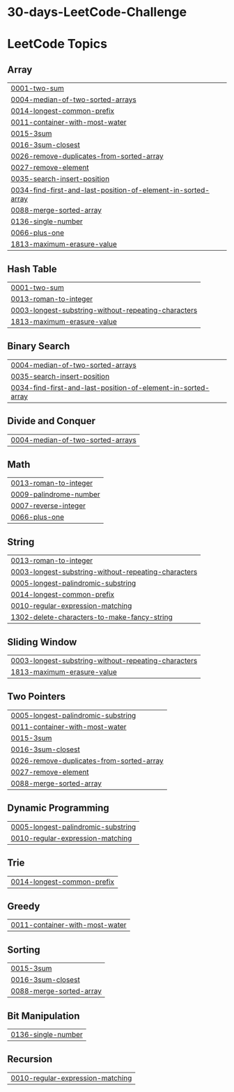 # 30-days-LeetCode-Challenge
<!---LeetCode Topics Start-->
# LeetCode Topics
## Array
|  |
| ------- |
| [0001-two-sum](https://github.com/Rushabh1208/30-days-LeetCode-Challenge/tree/master/0001-two-sum) |
| [0004-median-of-two-sorted-arrays](https://github.com/Rushabh1208/30-days-LeetCode-Challenge/tree/master/0004-median-of-two-sorted-arrays) |
| [0014-longest-common-prefix](https://github.com/Rushabh1208/30-days-LeetCode-Challenge/tree/master/0014-longest-common-prefix) |
| [0011-container-with-most-water](https://github.com/Rushabh1208/30-days-LeetCode-Challenge/tree/master/0011-container-with-most-water) |
| [0015-3sum](https://github.com/Rushabh1208/30-days-LeetCode-Challenge/tree/master/0015-3sum) |
| [0016-3sum-closest](https://github.com/Rushabh1208/30-days-LeetCode-Challenge/tree/master/0016-3sum-closest) |
| [0026-remove-duplicates-from-sorted-array](https://github.com/Rushabh1208/30-days-LeetCode-Challenge/tree/master/0026-remove-duplicates-from-sorted-array) |
| [0027-remove-element](https://github.com/Rushabh1208/30-days-LeetCode-Challenge/tree/master/0027-remove-element) |
| [0035-search-insert-position](https://github.com/Rushabh1208/30-days-LeetCode-Challenge/tree/master/0035-search-insert-position) |
| [0034-find-first-and-last-position-of-element-in-sorted-array](https://github.com/Rushabh1208/30-days-LeetCode-Challenge/tree/master/0034-find-first-and-last-position-of-element-in-sorted-array) |
| [0088-merge-sorted-array](https://github.com/Rushabh1208/30-days-LeetCode-Challenge/tree/master/0088-merge-sorted-array) |
| [0136-single-number](https://github.com/Rushabh1208/30-days-LeetCode-Challenge/tree/master/0136-single-number) |
| [0066-plus-one](https://github.com/Rushabh1208/30-days-LeetCode-Challenge/tree/master/0066-plus-one) |
| [1813-maximum-erasure-value](https://github.com/Rushabh1208/30-days-LeetCode-Challenge/tree/master/1813-maximum-erasure-value) |
## Hash Table
|  |
| ------- |
| [0001-two-sum](https://github.com/Rushabh1208/30-days-LeetCode-Challenge/tree/master/0001-two-sum) |
| [0013-roman-to-integer](https://github.com/Rushabh1208/30-days-LeetCode-Challenge/tree/master/0013-roman-to-integer) |
| [0003-longest-substring-without-repeating-characters](https://github.com/Rushabh1208/30-days-LeetCode-Challenge/tree/master/0003-longest-substring-without-repeating-characters) |
| [1813-maximum-erasure-value](https://github.com/Rushabh1208/30-days-LeetCode-Challenge/tree/master/1813-maximum-erasure-value) |
## Binary Search
|  |
| ------- |
| [0004-median-of-two-sorted-arrays](https://github.com/Rushabh1208/30-days-LeetCode-Challenge/tree/master/0004-median-of-two-sorted-arrays) |
| [0035-search-insert-position](https://github.com/Rushabh1208/30-days-LeetCode-Challenge/tree/master/0035-search-insert-position) |
| [0034-find-first-and-last-position-of-element-in-sorted-array](https://github.com/Rushabh1208/30-days-LeetCode-Challenge/tree/master/0034-find-first-and-last-position-of-element-in-sorted-array) |
## Divide and Conquer
|  |
| ------- |
| [0004-median-of-two-sorted-arrays](https://github.com/Rushabh1208/30-days-LeetCode-Challenge/tree/master/0004-median-of-two-sorted-arrays) |
## Math
|  |
| ------- |
| [0013-roman-to-integer](https://github.com/Rushabh1208/30-days-LeetCode-Challenge/tree/master/0013-roman-to-integer) |
| [0009-palindrome-number](https://github.com/Rushabh1208/30-days-LeetCode-Challenge/tree/master/0009-palindrome-number) |
| [0007-reverse-integer](https://github.com/Rushabh1208/30-days-LeetCode-Challenge/tree/master/0007-reverse-integer) |
| [0066-plus-one](https://github.com/Rushabh1208/30-days-LeetCode-Challenge/tree/master/0066-plus-one) |
## String
|  |
| ------- |
| [0013-roman-to-integer](https://github.com/Rushabh1208/30-days-LeetCode-Challenge/tree/master/0013-roman-to-integer) |
| [0003-longest-substring-without-repeating-characters](https://github.com/Rushabh1208/30-days-LeetCode-Challenge/tree/master/0003-longest-substring-without-repeating-characters) |
| [0005-longest-palindromic-substring](https://github.com/Rushabh1208/30-days-LeetCode-Challenge/tree/master/0005-longest-palindromic-substring) |
| [0014-longest-common-prefix](https://github.com/Rushabh1208/30-days-LeetCode-Challenge/tree/master/0014-longest-common-prefix) |
| [0010-regular-expression-matching](https://github.com/Rushabh1208/30-days-LeetCode-Challenge/tree/master/0010-regular-expression-matching) |
| [1302-delete-characters-to-make-fancy-string](https://github.com/Rushabh1208/30-days-LeetCode-Challenge/tree/master/1302-delete-characters-to-make-fancy-string) |
## Sliding Window
|  |
| ------- |
| [0003-longest-substring-without-repeating-characters](https://github.com/Rushabh1208/30-days-LeetCode-Challenge/tree/master/0003-longest-substring-without-repeating-characters) |
| [1813-maximum-erasure-value](https://github.com/Rushabh1208/30-days-LeetCode-Challenge/tree/master/1813-maximum-erasure-value) |
## Two Pointers
|  |
| ------- |
| [0005-longest-palindromic-substring](https://github.com/Rushabh1208/30-days-LeetCode-Challenge/tree/master/0005-longest-palindromic-substring) |
| [0011-container-with-most-water](https://github.com/Rushabh1208/30-days-LeetCode-Challenge/tree/master/0011-container-with-most-water) |
| [0015-3sum](https://github.com/Rushabh1208/30-days-LeetCode-Challenge/tree/master/0015-3sum) |
| [0016-3sum-closest](https://github.com/Rushabh1208/30-days-LeetCode-Challenge/tree/master/0016-3sum-closest) |
| [0026-remove-duplicates-from-sorted-array](https://github.com/Rushabh1208/30-days-LeetCode-Challenge/tree/master/0026-remove-duplicates-from-sorted-array) |
| [0027-remove-element](https://github.com/Rushabh1208/30-days-LeetCode-Challenge/tree/master/0027-remove-element) |
| [0088-merge-sorted-array](https://github.com/Rushabh1208/30-days-LeetCode-Challenge/tree/master/0088-merge-sorted-array) |
## Dynamic Programming
|  |
| ------- |
| [0005-longest-palindromic-substring](https://github.com/Rushabh1208/30-days-LeetCode-Challenge/tree/master/0005-longest-palindromic-substring) |
| [0010-regular-expression-matching](https://github.com/Rushabh1208/30-days-LeetCode-Challenge/tree/master/0010-regular-expression-matching) |
## Trie
|  |
| ------- |
| [0014-longest-common-prefix](https://github.com/Rushabh1208/30-days-LeetCode-Challenge/tree/master/0014-longest-common-prefix) |
## Greedy
|  |
| ------- |
| [0011-container-with-most-water](https://github.com/Rushabh1208/30-days-LeetCode-Challenge/tree/master/0011-container-with-most-water) |
## Sorting
|  |
| ------- |
| [0015-3sum](https://github.com/Rushabh1208/30-days-LeetCode-Challenge/tree/master/0015-3sum) |
| [0016-3sum-closest](https://github.com/Rushabh1208/30-days-LeetCode-Challenge/tree/master/0016-3sum-closest) |
| [0088-merge-sorted-array](https://github.com/Rushabh1208/30-days-LeetCode-Challenge/tree/master/0088-merge-sorted-array) |
## Bit Manipulation
|  |
| ------- |
| [0136-single-number](https://github.com/Rushabh1208/30-days-LeetCode-Challenge/tree/master/0136-single-number) |
## Recursion
|  |
| ------- |
| [0010-regular-expression-matching](https://github.com/Rushabh1208/30-days-LeetCode-Challenge/tree/master/0010-regular-expression-matching) |
<!---LeetCode Topics End-->